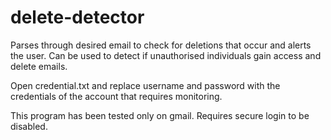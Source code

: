 # delete-detector
Parses through desired email to check for deletions that occur and alerts the user. Can be used to detect if unauthorised individuals gain access and delete emails.


Open credential.txt and replace username and password with the credentials of the account that requires monitoring.

This program has been tested only on gmail. Requires secure login to be disabled.
